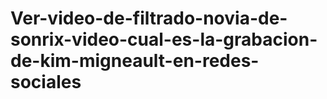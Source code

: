 # Ver-video-de-filtrado-novia-de-sonrix-video-cual-es-la-grabacion-de-kim-migneault-en-redes-sociales